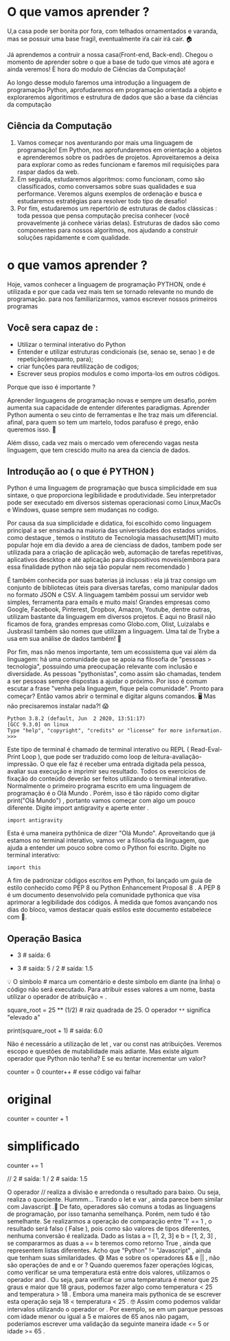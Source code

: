 # O que vamos aprender ?

U,a casa pode ser bonita por fora, com telhados ornamentados e varanda, mas se possuir uma base fragil, eventualmente iŕa cair irá cair. 🏠

Já aprendemos a contruir a nossa casa(Front-end, Back-end). Chegou o momento de aprender sobre o que a base de tudo que vimos até agora e ainda veremos! È hora do modulo de Ciências da Computação!

Ao longo desse modulo faremos uma introdução a linguagem de programação Python, aprofudaremos em programação orientada a objeto e exploraremos algoritimos e estrutura de dados que são a base da ciências da computação

## Ciência da Computação

1. Vamos começar nos aventurando por mais uma linguagem de programação! Em Python, nos aprofundaremos em orientação a objetos e aprenderemos sobre os padrões de projetos. Aproveitaremos a deixa para explorar como as redes funcionam e faremos mil requisições para raspar dados da web.
2. Em seguida, estudaremos algoritmos: como funcionam, como são classificados, como conversamos sobre suas qualidades e sua performance. Veremos alguns exemplos de ordenação e busca e estudaremos estratégias para resolver todo tipo de desafio!
3. Por fim, estudaremos um repertório de estruturas de dados clássicas : toda pessoa que pensa computação precisa conhecer (você provavelmente já conhece várias delas). Estruturas de dados são como componentes para nossos algoritmos, nos ajudando a construir soluções rapidamente e com qualidade.

# o que vamos aprender ?
Hoje, vamos conhecer a linguagem de programação PYTHON, onde é utilizada e por que cada vez mais tem se tornado relevante no mundo de programação. para nos familiarizarmos, vamos escrever nossos primeiros programas

## Você sera capaz de :
- Utilizar o terminal interativo do Python
- Entender e utilizar estruturas condicionais (se, senao se, senao ) e de repetição(enquanto, para);
- criar funções para reutilização de codigos;
- Escrever seus propios modulos e como importa-los em outros códigos.

Porque que isso é importante ?

Aprender linguagens de programação novas e sempre um desafio, porém aumenta sua capacidade de entender diferentes paradigmas. Aprender Python aumenta o seu cinto de ferramentas e lhe traz mais um diferencial. afinal, para quem so tem um martelo, todos parafuso é prego, enão queremos isso. 🔨

Além disso, cada vez mais o mercado vem oferecendo vagas nesta linguagem, que tem crescido muito na area da ciencia de dados.

## Introdução ao ( o que é PYTHON )

Python é uma linguagem de programação que busca  simplicidade em sua sintaxe, o que proporciona legibilidade e produtividade. Seu interpretador pode ser executado em diversos sistemas operacionasi como Linux,MacOs e Windows,
quase sempre sem mudanças no codigo.

Por causa da sua simplicidade e didatica, foi escolhido como linguagem principal a ser ensinada na maioria das universidades dos estados unidos. como destaque , temos o instituto de Tecnologia massachusett(MIT)
muito popular hoje em dia devido a area de cienciass de dados, tambem pode ser utilizada para a criação de aplicação web, automação de tarefas repetitivas, aplicativos descktop e até aplicação para dispositivos moveis(embora para essa finalidade python não seja  tão popular nem recomendado )

É também conhecida por suas baterias já inclusas : ela já traz consigo um conjunto de bibliotecas úteis para diversas tarefas, como manipular dados no formato JSON e CSV. A linguagem também possui um servidor web simples, ferramenta para emails e muito mais! Grandes empresas como Google, Facebook, Pinterest, Dropbox, Amazon, Youtube, dentre outras, utilizam bastante da linguagem em diversos projetos. E aqui no Brasil não ficamos de fora, grandes empresas como Globo.com, Olist, Luizalabs e Jusbrasil também são nomes que utilizam a linguagem. Uma tal de Trybe a usa em sua análise de dados também! 🔋

Por fim, mas não menos importante, tem um ecossistema que vai além da linguagem: há uma comunidade que se apoia na filosofia de "pessoas > tecnologia", possuindo uma preocupação relevante com inclusão e diversidade. As pessoas "pythonistas", como assim são chamadas, tendem a ser pessoas sempre dispostas a ajudar o próximo. Por isso é comum escutar a frase "venha pela linguagem, fique pela comunidade".
Pronto para começar? Então vamos abrir o terminal e digitar alguns comandos. 🖥️
Mas não precisaremos instalar nada?! 😱



``` python3
Python 3.8.2 (default, Jun  2 2020, 13:51:17)
[GCC 9.3.0] on linux
Type "help", "copyright", "credits" or "license" for more information.
>>>
```
Este tipo de terminal é chamado de terminal interativo ou REPL ( Read-Eval-Print Loop ), que pode ser traduzido como loop de leitura-avaliação-impressão. O que ele faz é receber uma entrada digitada pela pessoa, avaliar sua execução e imprimir seu resultado. Todos os exercícios de fixação do conteúdo deverão ser feitos utilizando o terminal interativo.
Normalmente o primeiro programa escrito em uma linguagem de programação é o Olá Mundo . Porém, isso é tão rápido como digitar print("Olá Mundo") , portanto vamos começar com algo um pouco diferente.
Digite import antigravity e aperte enter .

```
import antigravity
```

Esta é uma maneira pythônica de dizer "Olá Mundo".
Aproveitando que já estamos no terminal interativo, vamos ver a filosofia da linguagem, que ajuda a entender um pouco sobre como o Python foi escrito. Digite no terminal interativo:

```
import this
```

A fim de padronizar códigos escritos em Python, foi lançado um guia de estilo conhecido como PEP 8 ou Python Enhancement Proposal 8 . A PEP 8 é um documento desenvolvido pela comunidade pythonica que visa aprimorar a legibilidade dos códigos. À medida que fomos avançando nos dias do bloco, vamos destacar quais estilos este documento estabelece com 🎨.

## Operação Basica

 * 3  # saída: 6
 + 3  # saída: 5
 / 2  # saída: 1.5

 💡 O símbolo # marca um comentário e deste simbolo em diante (na linha) o código não será executado.
Para atribuir esses valores a um nome, basta utilizar o operador de atribuição = .

square_root = 25 ** (1/2)  # raiz quadrada de 25. O operador `**` significa "elevado a"

print(square_root + 1)  # saída: 6.0

Não é necessário a utilização de let , var ou const nas atribuições. Veremos escopo e questões de mutabilidade mais adiante.
Mas existe algum operador que Python não tenha? E se eu tentar incrementar um valor?

counter = 0
counter++  # esse código vai falhar

# original
counter = counter + 1

# simplificado
counter += 1

 // 2  # saída: 1
 / 2  # saída: 1.5

O operador // realiza a divisão e arredonda o resultado para baixo. Ou seja, realiza o quociente.
Hummm... Tirando o let e var , ainda parece bem similar com Javascript .🤔
De fato, operadores são comuns a todas as linguagens de programação, por isso tamanha semelhança.
Porém, nem tudo é tão semelhante. Se realizarmos a operação de comparação entre '1' == 1 , o resultado será falso ( False ), pois como são valores de tipos diferentes, nenhuma conversão é realizada.
Dado as listas a = [1, 2, 3] e b = [1, 2, 3] , se compararmos as duas a == b teremos como retorno True , ainda que representem listas diferentes.
Acho que "Python" != "Javascript" , ainda que tenham suas similaridades. 😅
Mas e sobre os operadores && e || , não são operações de and e or ?
Quando queremos fazer operações lógicas, como verificar se uma temperatura está entre dois valores, utilizamos o operador and . Ou seja, para verificar se uma temperatura é menor que 25 graus e maior que 18 graus, podemos fazer algo como temperatura < 25 and temperatura > 18 . Embora uma maneira mais pythonica de se escrever esta operação seja 18 < temperatura < 25 . 🤓
Assim como podemos validar intervalos utilizando o operador or . Por exemplo, se em um parque pessoas com idade menor ou igual a 5 e maiores de 65 anos não pagam, poderíamos escrever uma validação da seguinte maneira idade <= 5 or idade >= 65 .

